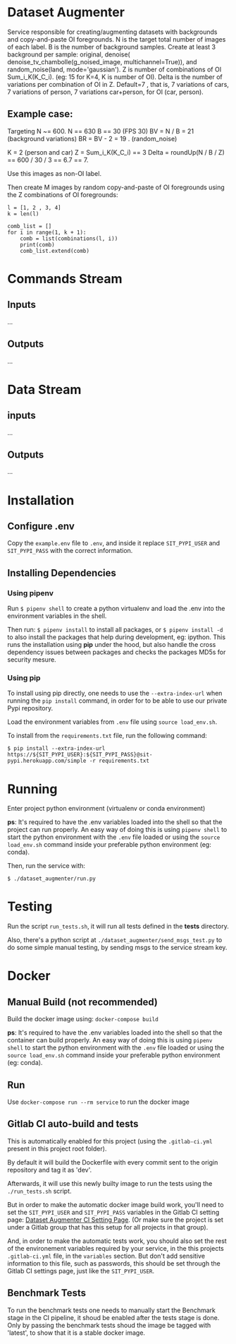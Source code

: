 # Dataset Augmenter
Service responsible for creating/augmenting datasets with backgrounds and copy-and-paste OI foregrounds.
N is the target total number of images of each label.
B is the number of background samples. Create at least 3 background per sample: original, denoise( denoise_tv_chambolle(g_noised_image, multichannel=True)), and random_noise(land, mode='gaussian').
Z is number of combinations of OI Sum_i_K(K_C_i). (eg: 15 for K=4, K is number of OI).
Delta is the number of variations per combination of OI in Z. Default=7 , that is, 7 variations of cars, 7 variations of person, 7 variations car+person, for OI (car, person).


## Example case:

Targeting N ~= 600.
N == 630
B == 30 (FPS 30)
BV = N / B = 21 (background variations)
BR = BV - 2 = 19 . (random_noise)

K = 2 (person and car)
Z = Sum_i_K(K_C_i) == 3
Delta = roundUp(N / B / Z)  == 600 / 30 / 3 == 6.7 == 7.






Use this images as non-OI label.

Then create M images by random copy-and-paste of OI foregrounds using the Z combinations of OI foregrounds:

```
l = [1, 2 , 3, 4]
k = len(l)

comb_list = []
for i in range(1, k + 1):
    comb = list(combinations(l, i))
    print(comb)
    comb_list.extend(comb)
```

# Commands Stream
## Inputs
...

## Outputs
...

# Data Stream
## inputs
...

## Outputs
...

# Installation

## Configure .env
Copy the `example.env` file to `.env`, and inside it replace `SIT_PYPI_USER` and `SIT_PYPI_PASS` with the correct information.

## Installing Dependencies

### Using pipenv
Run `$ pipenv shell` to create a python virtualenv and load the .env into the environment variables in the shell.

Then run: `$ pipenv install` to install all packages, or `$ pipenv install -d` to also install the packages that help during development, eg: ipython.
This runs the installation using **pip** under the hood, but also handle the cross dependency issues between packages and checks the packages MD5s for security mesure.


### Using pip
To install using pip directly, one needs to use the `--extra-index-url` when running the `pip install` command, in order for to be able to use our private Pypi repository.

Load the environment variables from `.env` file using `source load_env.sh`.

To install from the `requirements.txt` file, run the following command:
```
$ pip install --extra-index-url https://${SIT_PYPI_USER}:${SIT_PYPI_PASS}@sit-pypi.herokuapp.com/simple -r requirements.txt
```

# Running
Enter project python environment (virtualenv or conda environment)

**ps**: It's required to have the .env variables loaded into the shell so that the project can run properly. An easy way of doing this is using `pipenv shell` to start the python environment with the `.env` file loaded or using the `source load_env.sh` command inside your preferable python environment (eg: conda).

Then, run the service with:
```
$ ./dataset_augmenter/run.py
```

# Testing
Run the script `run_tests.sh`, it will run all tests defined in the **tests** directory.

Also, there's a python script at `./dataset_augmenter/send_msgs_test.py` to do some simple manual testing, by sending msgs to the service stream key.


# Docker
## Manual Build (not recommended)
Build the docker image using: `docker-compose build`

**ps**: It's required to have the .env variables loaded into the shell so that the container can build properly. An easy way of doing this is using `pipenv shell` to start the python environment with the `.env` file loaded or using the `source load_env.sh` command inside your preferable python environment (eg: conda).

## Run
Use `docker-compose run --rm service` to run the docker image


## Gitlab CI auto-build and tests

This is automatically enabled for this project (using the `.gitlab-ci.yml` present in this project root folder).

By default it will build the Dockerfile with every commit sent to the origin repository and tag it as 'dev'.

Afterwards, it will use this newly builty image to run the tests using the `./run_tests.sh` script.

But in order to make the automatic docker image build work, you'll need to set the `SIT_PYPI_USER` and `SIT_PYPI_PASS` variables in the Gitlab CI setting page: [Dataset Augmenter CI Setting Page](https://gitlab.insight-centre.org/sit/mps/felipe-phd/dataset-augmenter/settings/ci_cd). (Or make sure the project is set under a Gitlab group that has this setup for all projects in that group).

And, in order to make the automatic tests work, you should also set the rest of the environement variables required by your service, in the this projects `.gitlab-ci.yml` file, in the `variables` section. But don't add sensitive information to this file, such as passwords, this should be set through the Gitlab CI settings page, just like the `SIT_PYPI_USER`.

## Benchmark Tests
To run the benchmark tests one needs to manually start the Benchmark stage in the CI pipeline, it shoud be enabled after the tests stage is done. Only by passing the benchmark tests shoud the image be tagged with 'latest', to show that it is a stable docker image.